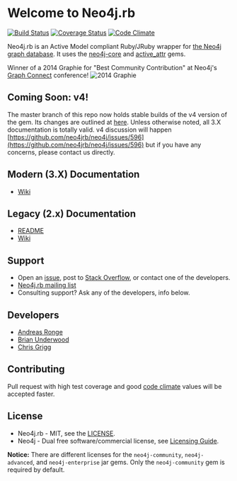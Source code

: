 # Welcome to Neo4j.rb
[![Build Status](https://secure.travis-ci.org/neo4jrb/neo4j.png?branch=master)](http://travis-ci.org/neo4jrb/neo4j) [![Coverage Status](https://coveralls.io/repos/neo4jrb/neo4j/badge.png?branch=master)](https://coveralls.io/r/neo4jrb/neo4j?branch=master) [![Code Climate](https://codeclimate.com/github/neo4jrb/neo4j.png)](https://codeclimate.com/github/andreasronge/neo4j)

Neo4j.rb is an Active Model compliant Ruby/JRuby wrapper for [the Neo4j graph database](http://www.neo4j.org/). It uses the [neo4j-core](https://github.com/neo4jrb/neo4j-core) and [active_attr](https://github.com/cgriego/active_attr) gems.

Winner of a 2014 Graphie for "Best Community Contribution" at Neo4j's [Graph Connect](http://graphconnect.com) conference!
![2014 Graphie](http://i.imgur.com/CkOoTTYm.jpg)

## Coming Soon: v4!

The master branch of this repo now holds stable builds of the v4 version of the gem. Its changes are outlined at [here](https://github.com/neo4jrb/neo4j/wiki/Neo4j.rb-v4-Introduction). Unless otherwise noted, all 3.X documentation is totally valid. v4 discussion will happen [https://github.com/neo4jrb/neo4j/issues/596](https://github.com/neo4jrb/neo4j/issues/596) but if you have any concerns, please contact us directly.

## Modern (3.X) Documentation

* [Wiki](https://github.com/neo4jrb/neo4j/wiki/Neo4j.rb-v3-Introduction)

## Legacy (2.x) Documentation

* [README](https://github.com/neo4jrb/neo4j/tree/2.x)
* [Wiki](https://github.com/neo4jrb/neo4j/wiki/Neo4j%3A%3ARails-Introduction)

## Support

* Open an [issue](https://github.com/neo4jrb/neo4j/issues), post to [Stack Overflow](http://stackoverflow.com/questions/tagged/neo4j+ruby), or contact one of the developers.
* [Neo4j.rb mailing list](https://groups.google.com/forum/#!forum/neo4jrb)
* Consulting support? Ask any of the developers, info below.

## Developers

* [Andreas Ronge](https://github.com/andreasronge)
* [Brian Underwood](https://github.com/cheerfulstoic)
* [Chris Grigg](https://github.com/subvertallchris)


## Contributing

Pull request with high test coverage and good [code climate](https://codeclimate.com/github/andreasronge/neo4j) values will be accepted faster.


## License

* Neo4j.rb - MIT, see the [LICENSE](http://github.com/andreasronge/neo4j/tree/master/LICENSE).
* Neo4j - Dual free software/commercial license, see [Licensing Guide](http://www.neo4j.org/learn/licensing).

**Notice:** There are different licenses for the `neo4j-community`, `neo4j-advanced`, and `neo4j-enterprise` jar gems. Only the `neo4j-community` gem is required by default.
